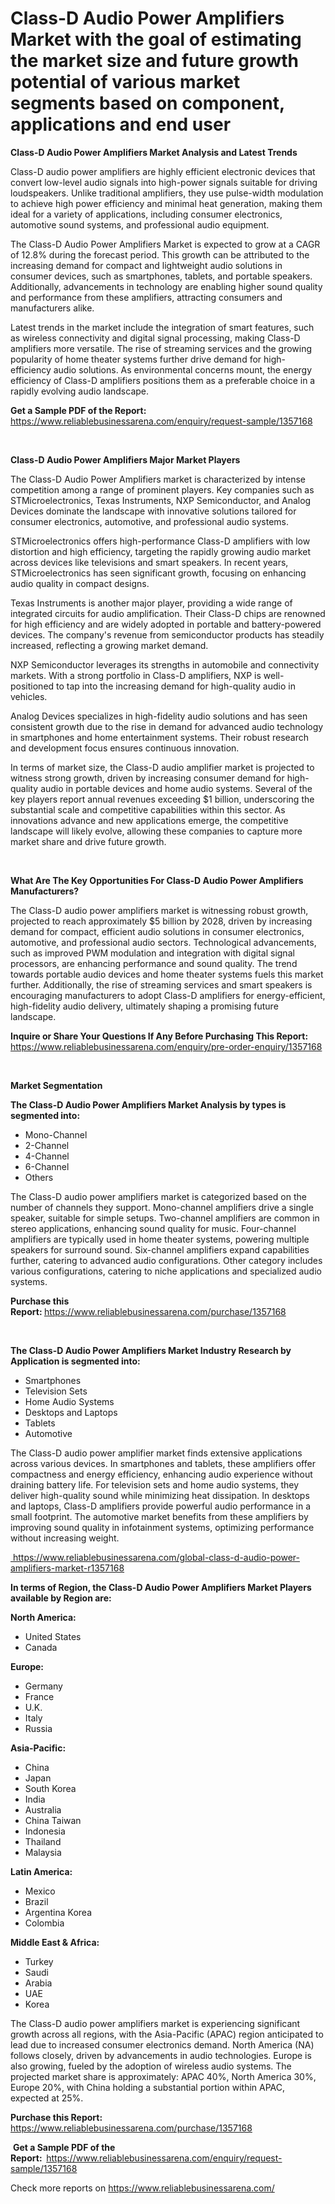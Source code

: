 <p><h1>Class-D Audio Power Amplifiers Market with the goal of estimating the market size and future growth potential of various market segments based on component, applications and end user</h1></p><p><strong>Class-D Audio Power Amplifiers Market Analysis and Latest Trends</strong></p>
<p><p>Class-D audio power amplifiers are highly efficient electronic devices that convert low-level audio signals into high-power signals suitable for driving loudspeakers. Unlike traditional amplifiers, they use pulse-width modulation to achieve high power efficiency and minimal heat generation, making them ideal for a variety of applications, including consumer electronics, automotive sound systems, and professional audio equipment.</p><p>The Class-D Audio Power Amplifiers Market is expected to grow at a CAGR of 12.8% during the forecast period. This growth can be attributed to the increasing demand for compact and lightweight audio solutions in consumer devices, such as smartphones, tablets, and portable speakers. Additionally, advancements in technology are enabling higher sound quality and performance from these amplifiers, attracting consumers and manufacturers alike. </p><p>Latest trends in the market include the integration of smart features, such as wireless connectivity and digital signal processing, making Class-D amplifiers more versatile. The rise of streaming services and the growing popularity of home theater systems further drive demand for high-efficiency audio solutions. As environmental concerns mount, the energy efficiency of Class-D amplifiers positions them as a preferable choice in a rapidly evolving audio landscape.</p></p>
<p><strong>Get a Sample PDF of the Report:&nbsp;</strong> <a href="https://www.reliablebusinessarena.com/enquiry/request-sample/1357168?utm_campaign=3562&utm_medium=2&utm_source=Github&utm_content=ia&utm_term=22032025&utm_id=class-d-audio-power-amplifiers">https://www.reliablebusinessarena.com/enquiry/request-sample/1357168</a></p>
<p>&nbsp;</p>
<p><strong>Class-D Audio Power Amplifiers Major Market Players</strong></p>
<p><p>The Class-D Audio Power Amplifiers market is characterized by intense competition among a range of prominent players. Key companies such as STMicroelectronics, Texas Instruments, NXP Semiconductor, and Analog Devices dominate the landscape with innovative solutions tailored for consumer electronics, automotive, and professional audio systems.</p><p>STMicroelectronics offers high-performance Class-D amplifiers with low distortion and high efficiency, targeting the rapidly growing audio market across devices like televisions and smart speakers. In recent years, STMicroelectronics has seen significant growth, focusing on enhancing audio quality in compact designs.</p><p>Texas Instruments is another major player, providing a wide range of integrated circuits for audio amplification. Their Class-D chips are renowned for high efficiency and are widely adopted in portable and battery-powered devices. The company's revenue from semiconductor products has steadily increased, reflecting a growing market demand.</p><p>NXP Semiconductor leverages its strengths in automobile and connectivity markets. With a strong portfolio in Class-D amplifiers, NXP is well-positioned to tap into the increasing demand for high-quality audio in vehicles.</p><p>Analog Devices specializes in high-fidelity audio solutions and has seen consistent growth due to the rise in demand for advanced audio technology in smartphones and home entertainment systems. Their robust research and development focus ensures continuous innovation.</p><p>In terms of market size, the Class-D audio amplifier market is projected to witness strong growth, driven by increasing consumer demand for high-quality audio in portable devices and home audio systems. Several of the key players report annual revenues exceeding $1 billion, underscoring the substantial scale and competitive capabilities within this sector. As innovations advance and new applications emerge, the competitive landscape will likely evolve, allowing these companies to capture more market share and drive future growth.</p></p>
<p>&nbsp;</p>
<p><strong>What Are The Key Opportunities For Class-D Audio Power Amplifiers Manufacturers?</strong></p>
<p><p>The Class-D audio power amplifiers market is witnessing robust growth, projected to reach approximately $5 billion by 2028, driven by increasing demand for compact, efficient audio solutions in consumer electronics, automotive, and professional audio sectors. Technological advancements, such as improved PWM modulation and integration with digital signal processors, are enhancing performance and sound quality. The trend towards portable audio devices and home theater systems fuels this market further. Additionally, the rise of streaming services and smart speakers is encouraging manufacturers to adopt Class-D amplifiers for energy-efficient, high-fidelity audio delivery, ultimately shaping a promising future landscape.</p></p>
<p><strong>Inquire or Share Your Questions If Any Before Purchasing This Report:</strong> <a href="https://www.reliablebusinessarena.com/enquiry/pre-order-enquiry/1357168?utm_campaign=3562&utm_medium=2&utm_source=Github&utm_content=ia&utm_term=22032025&utm_id=class-d-audio-power-amplifiers">https://www.reliablebusinessarena.com/enquiry/pre-order-enquiry/1357168</a></p>
<p>&nbsp;</p>
<p><strong>Market Segmentation</strong></p>
<p><strong>The Class-D Audio Power Amplifiers Market Analysis by types is segmented into:</strong></p>
<p><ul><li>Mono-Channel</li><li>2-Channel</li><li>4-Channel</li><li>6-Channel</li><li>Others</li></ul></p>
<p><p>The Class-D audio power amplifiers market is categorized based on the number of channels they support. Mono-channel amplifiers drive a single speaker, suitable for simple setups. Two-channel amplifiers are common in stereo applications, enhancing sound quality for music. Four-channel amplifiers are typically used in home theater systems, powering multiple speakers for surround sound. Six-channel amplifiers expand capabilities further, catering to advanced audio configurations. Other category includes various configurations, catering to niche applications and specialized audio systems.</p></p>
<p><strong>Purchase this Report:&nbsp;</strong><a href="https://www.reliablebusinessarena.com/purchase/1357168?utm_campaign=3562&utm_medium=2&utm_source=Github&utm_content=ia&utm_term=22032025&utm_id=class-d-audio-power-amplifiers">https://www.reliablebusinessarena.com/purchase/1357168</a></p>
<p>&nbsp;</p>
<p><strong>The Class-D Audio Power Amplifiers Market Industry Research by Application is segmented into:</strong></p>
<p><ul><li>Smartphones</li><li>Television Sets</li><li>Home Audio Systems</li><li>Desktops and Laptops</li><li>Tablets</li><li>Automotive</li></ul></p>
<p><p>The Class-D audio power amplifier market finds extensive applications across various devices. In smartphones and tablets, these amplifiers offer compactness and energy efficiency, enhancing audio experience without draining battery life. For television sets and home audio systems, they deliver high-quality sound while minimizing heat dissipation. In desktops and laptops, Class-D amplifiers provide powerful audio performance in a small footprint. The automotive market benefits from these amplifiers by improving sound quality in infotainment systems, optimizing performance without increasing weight.</p></p>
<p><a href="https://www.reliablebusinessarena.com/global-class-d-audio-power-amplifiers-market-r1357168?utm_campaign=3562&utm_medium=2&utm_source=Github&utm_content=ia&utm_term=22032025&utm_id=class-d-audio-power-amplifiers">&nbsp;https://www.reliablebusinessarena.com/global-class-d-audio-power-amplifiers-market-r1357168</a></p>
<p><strong>In terms of Region, the Class-D Audio Power Amplifiers Market Players available by Region are:</strong></p>
<p>
    <p> <strong> North America: </strong>
        <ul>
            <li>United States</li>
            <li>Canada</li>
        </ul>
        </p> 
    <p> <strong> Europe: </strong>
        <ul>
            <li>Germany</li>
            <li>France</li>
            <li>U.K.</li>
            <li>Italy</li>
            <li>Russia</li>
        </ul>
        </p> 
    <p> <strong> Asia-Pacific: </strong>
        <ul>
            <li>China</li>
            <li>Japan</li>
            <li>South Korea</li>
            <li>India</li>
            <li>Australia</li>
            <li>China Taiwan</li>
            <li>Indonesia</li>
            <li>Thailand</li>
            <li>Malaysia</li>
        </ul>
        </p> 
    <p> <strong> Latin America: </strong>
        <ul>
            <li>Mexico</li>
            <li>Brazil</li>
            <li>Argentina Korea</li>
            <li>Colombia</li>
        </ul>
        </p> 
    <p> <strong> Middle East & Africa: </strong>
        <ul>
            <li>Turkey</li>
            <li>Saudi</li>
            <li>Arabia</li>
            <li>UAE</li>
            <li>Korea</li>
        </ul>
    </p>
    </p>
<p><p>The Class-D audio power amplifiers market is experiencing significant growth across all regions, with the Asia-Pacific (APAC) region anticipated to lead due to increased consumer electronics demand. North America (NA) follows closely, driven by advancements in audio technologies. Europe is also growing, fueled by the adoption of wireless audio systems. The projected market share is approximately: APAC 40%, North America 30%, Europe 20%, with China holding a substantial portion within APAC, expected at 25%.</p></p>
<p><strong>Purchase this Report: </strong><a href="https://www.reliablebusinessarena.com/purchase/1357168?utm_campaign=3562&utm_medium=2&utm_source=Github&utm_content=ia&utm_term=22032025&utm_id=class-d-audio-power-amplifiers">https://www.reliablebusinessarena.com/purchase/1357168</a></p>
<p>&nbsp;<strong>Get a Sample PDF of the Report:&nbsp;&nbsp;</strong><a href="https://www.reliablebusinessarena.com/enquiry/request-sample/1357168?utm_campaign=3562&utm_medium=2&utm_source=Github&utm_content=ia&utm_term=22032025&utm_id=class-d-audio-power-amplifiers">https://www.reliablebusinessarena.com/enquiry/request-sample/1357168</a></p>
<p><strong></strong></p>
<p>Check more reports on <a href="https://www.reliablebusinessarena.com/?utm_campaign=3562&utm_medium=2&utm_source=Github&utm_content=ia&utm_term=22032025&utm_id=class-d-audio-power-amplifiers">https://www.reliablebusinessarena.com/</a></p>